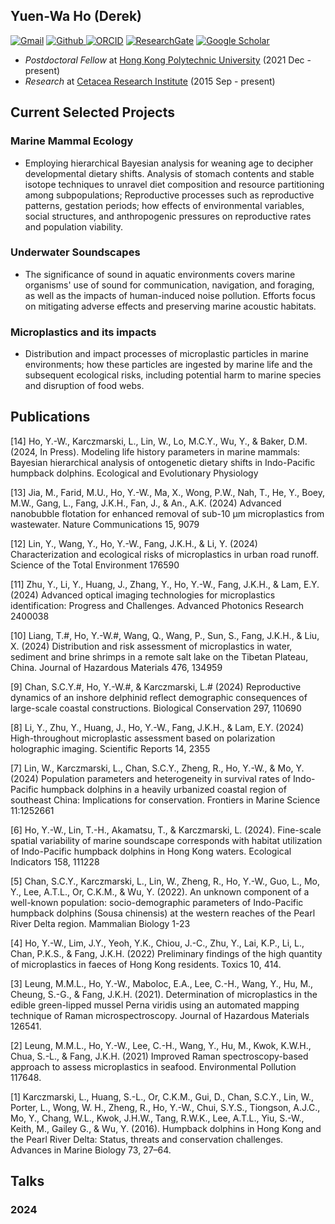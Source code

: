 ## Yuen-Wa Ho (Derek)

[![Gmail](https://img.shields.io/badge/Gmail-D14836?style=for-the-badge&logo=Gmail&logoColor=white&color=D14836)](mailto:hoyuenwaderek@gmail.com)
[![Github](https://img.shields.io/badge/Github-badge?style=for-the-badge&logo=Github&color=black)
](https://github.com/YuenWaHo)
[![ORCID](https://img.shields.io/badge/ORCID-badge?style=for-the-badge&logo=ORCID&logoColor=white&color=Black)](https://orcid.org/0000-0003-1523-112X)
[![ResearchGate](https://img.shields.io/badge/RG-badge?style=for-the-badge&logo=ResearchGate&logoColor=ffffff&labelColor=000000&color=000000)](https://www.researchgate.net/profile/Yuen-Wa-Ho)
[![Google Scholar](https://img.shields.io/badge/GScholar-badge?style=for-the-badge&logo=GoogleScholar&color=ffffff)
](https://scholar.google.com.hk/citations?user=rCZFcA4AAAAJ&hl=en)

- _Postdoctoral Fellow_ at [Hong Kong Polytechnic University](https://www.seafoodmeal.today/) (2021 Dec - present)
- _Research_ at [Cetacea Research Institute](https://www.hku-cetacean-ecology.net/cri) (2015 Sep - present)

## Current Selected Projects

### Marine Mammal Ecology

- Employing hierarchical Bayesian analysis for weaning age to decipher developmental dietary shifts. Analysis of stomach contents and stable isotope techniques to unravel diet composition and resource partitioning among subpopulations; Reproductive processes such as reproductive patterns, gestation periods; how effects of environmental variables, social structures, and anthropogenic pressures on reproductive rates and population viability.

### Underwater Soundscapes

- The significance of sound in aquatic environments covers marine organisms' use of sound for communication, navigation, and foraging, as well as the impacts of human-induced noise pollution. Efforts focus on mitigating adverse effects and preserving marine acoustic habitats.

### Microplastics and its impacts

- Distribution and impact processes of microplastic particles in marine environments; how these particles are ingested by marine life and the subsequent ecological risks, including potential harm to marine species and disruption of food webs.

## Publications

[14] Ho, Y.-W., Karczmarski, L., Lin, W., Lo, M.C.Y., Wu, Y., & Baker, D.M. (2024, In Press). Modeling life history parameters in marine mammals: Bayesian hierarchical analysis of ontogenetic dietary shifts in Indo-Pacific humpback dolphins. Ecological and Evolutionary Physiology

[13] Jia, M., Farid, M.U., Ho, Y.-W., Ma, X., Wong, P.W., Nah, T., He, Y., Boey, M.W., Gang, L., Fang, J.K.H., Fan, J., & An., A.K. (2024) Advanced nanobubble flotation for enhanced removal of sub-10 µm microplastics from wastewater. Nature Communications 15, 9079

[12] Lin, Y., Wang, Y., Ho, Y.-W., Fang, J.K.H., & Li, Y. (2024) Characterization and ecological risks of microplastics in urban road runoff. Science of the Total Environment 176590

[11] Zhu, Y., Li, Y., Huang, J., Zhang, Y., Ho, Y.-W., Fang, J.K.H., & Lam, E.Y. (2024) Advanced optical imaging technologies for microplastics identification: Progress and Challenges. Advanced Photonics Research 2400038

[10] Liang, T.#, Ho, Y.-W.#, Wang, Q., Wang, P., Sun, S., Fang, J.K.H., & Liu, X. (2024) Distribution and risk assessment of microplastics in water, sediment and brine shrimps in a remote salt lake on the Tibetan Plateau, China. Journal of Hazardous Materials 476, 134959

[9] Chan, S.C.Y.#, Ho, Y.-W.#, & Karczmarski, L.# (2024) Reproductive dynamics of an inshore delphinid reflect demographic consequences of large-scale coastal constructions. Biological Conservation 297, 110690

[8] Li, Y., Zhu, Y., Huang, J., Ho, Y.-W., Fang, J.K.H., & Lam, E.Y. (2024) High-throughout microplastic assessment based on polarization holographic imaging. Scientific Reports 14, 2355

[7] Lin, W., Karczmarski, L., Chan, S.C.Y., Zheng, R., Ho, Y.-W., & Mo, Y. (2024) Population parameters and heterogeneity in survival rates of Indo-Pacific humpback dolphins in a heavily urbanized coastal region of southeast China: Implications for conservation. Frontiers in Marine Science 11:1252661

[6] Ho, Y.-W., Lin, T.-H., Akamatsu, T., & Karczmarski, L. (2024). Fine-scale spatial variability of marine soundscape corresponds with habitat utilization of Indo-Pacific humpback dolphins in Hong Kong waters. Ecological Indicators 158, 111228

[5] Chan, S.C.Y., Karczmarski, L., Lin, W., Zheng, R., Ho, Y.-W., Guo, L., Mo, Y., Lee, A.T.L., Or, C.K.M., & Wu, Y. (2022). An unknown component of a well-known population: socio-demographic parameters of Indo-Pacific humpback dolphins (Sousa chinensis) at the western reaches of the Pearl River Delta region. Mammalian Biology 1-23

[4] Ho, Y.-W., Lim, J.Y., Yeoh, Y.K., Chiou, J.-C., Zhu, Y., Lai, K.P., Li, L., Chan, P.K.S., & Fang, J.K.H. (2022) Preliminary findings of the high quantity of microplastics in faeces of Hong Kong residents. Toxics 10, 414.

[3] Leung, M.M.L., Ho, Y.-W., Maboloc, E.A., Lee, C.-H., Wang, Y., Hu, M., Cheung, S.-G., & Fang, J.K.H. (2021). Determination of microplastics in the edible green-lipped mussel Perna viridis using an automated mapping technique of Raman microspectroscopy. Journal of Hazardous Materials 126541.

[2] Leung, M.M.L., Ho, Y.-W., Lee, C.-H., Wang, Y., Hu, M., Kwok, K.W.H., Chua, S.-L., & Fang, J.K.H. (2021) Improved Raman spectroscopy-based approach to assess microplastics in seafood. Environmental Pollution 117648.

[1] Karczmarski, L., Huang, S.-L., Or, C.K.M., Gui, D., Chan, S.C.Y., Lin, W., Porter, L., Wong, W. H., Zheng, R., Ho, Y.-W., Chui, S.Y.S., Tiongson, A.J.C., Mo, Y., Chang, W.L., Kwok, J.H.W., Tang, R.W.K., Lee, A.T.L., Yiu, S.-W., Keith, M., Gailey G., & Wu, Y. (2016). Humpback dolphins in Hong Kong and the Pearl River Delta: Status, threats and conservation challenges. Advances in Marine Biology 73, 27–64.

## Talks

### 2024

<!--
**YuenWaHo/YuenWaHo** is a ✨ _special_ ✨ repository because its `README.md` (this file) appears on your GitHub profile.

Here are some ideas to get you started:

- 🔭 I’m currently working on ...
- Soundsacpe
- 🌱 I’m currently learning ...
- 👯 I’m looking to collaborate on ...
- 🤔 I’m looking for help with ...
- 💬 Ask me about ...
- 📫 How to reach me: ...
- 😄 Pronouns: ...
- ⚡ Fun fact: ...
-->
